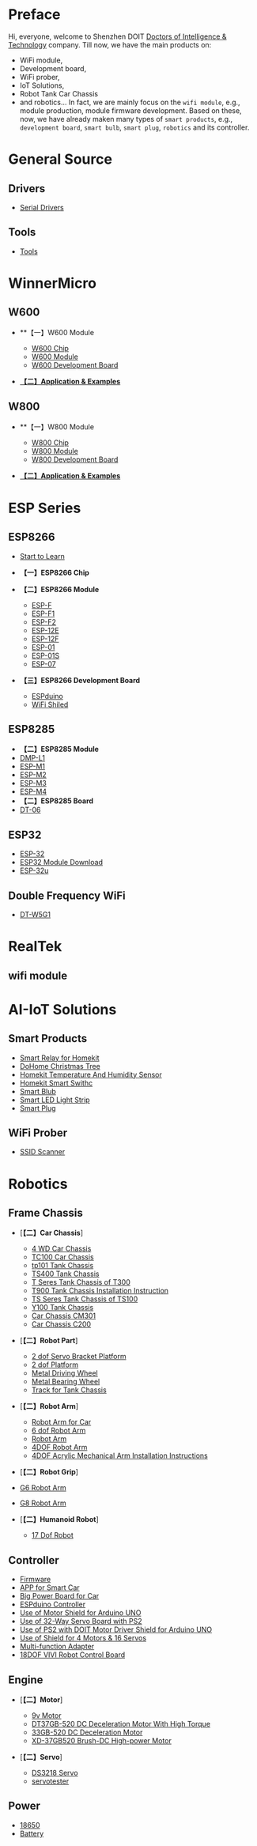 # Preface

  Hi, everyone, welcome to Shenzhen DOIT [Doctors of Intelligence & Technology](http://doit.am/) company. Till now, we have the main products on:
* WiFi module,
* Development board,
* WiFi prober,
* IoT Solutions,
* Robot Tank Car Chassis
* and robotics...
  In fact, we are mainly focus on the `wifi module`, e.g., module production, module firmware development. Based on these, now, we have already maken many types of `smart products`, e.g., `development board`, `smart bulb`, `smart plug`, `robotics` and its controller.

# General Source
## Drivers
  * [Serial Drivers](/GeneralSource/drivers.md)

## Tools
  * [Tools](/GeneralSource/softwareTools.md)

# WinnerMicro

## W600

* **【一】W600 Module
  * [W600 Chip](C/C语言学习笔记-CH01-编程基础.md)
  * [W600 Module](C/C语言学习笔记-CH02-基本语法.md)
  * [W600 Development Board](C/C语言学习笔记-CH03-数组.md)
  
* [**【二】Application & Examples**](C/C-Code.md)



## W800

* **【一】W800 Module
  * [W800 Chip](C/C语言学习笔记-CH01-编程基础.md)
  * [W800 Module](C/C语言学习笔记-CH02-基本语法.md)
  * [W800 Development Board](C/C语言学习笔记-CH03-数组.md)
  
* [**【二】Application & Examples**](C/C-Code.md)


# ESP Series

## ESP8266
* [Start to Learn](ESPSeries/start/start.md)

* **【一】ESP8266 Chip**
  
* **【二】ESP8266 Module**
  * [ESP-F](ESPSeries/ESP8266/ESPF/espf.md)
  * [ESP-F1](ESPSeries/ESP8266/ESPF1/espf1.md)
  * [ESP-F2](ESPSeries/ESP8266/ESPF2/espf2.md)
  * [ESP-12E](ESPSeries/ESP8266/ESP12E/12e.md)
  * [ESP-12F](ESPSeries/ESP8266/ESP12F/esp12f.md)
  * [ESP-01](ESPSeries/ESP8266/ESP01/esp01.md)
  * [ESP-01S](ESPSeries/ESP8266/ESP01s/esp01s.md)
  * [ESP-07](ESPSeries/ESP8266/ESP07/esp07.md)
  
  
  
* **【三】ESP8266 Development Board**
  * [ESPduino](ESPSeries/ESP8266/ESPDUINO/espduino.md)
  * [WiFi Shiled](C/C语言学习笔记-CH03-数组.md)
  

## ESP8285
* **【二】ESP8285 Module**
* [DMP-L1](ESPSeries/ESP8285/dmpl1/dmpl1.md)
* [ESP-M1](ESPSeries/ESP8285/espm1/espm1.md)
* [ESP-M2](ESPSeries/ESP8285/espm2/espm2.md)
* [ESP-M3](ESPSeries/ESP8285/espm3/espm3.md)
* [ESP-M4](ESPSeries/ESP8285/espm4/espm4.md)
* **【二】ESP8285 Board**
* [DT-06](ESPSeries/ESP8285/DT06/DT06.md)

## ESP32

* [ESP-32](ESPSeries/ESP32/ESP32/esp32.md)
* [ESP32 Module Download](ESPSeries/ESP32/ESP32ModuleDownload/ESP32ModuleDownload.md)
* [ESP-32u](ESPSeries/ESP32/ESP32u/esp32u.md)

## Double Frequency WiFi

* [DT-W5G1](ESPSeries/W5G1/W15G.md)

# RealTek

## wifi module




# AI-IoT Solutions

## Smart Products

* [Smart Relay for Homekit](SmartProduct/homekit2relay/homekitrelay.md)
* [DoHome Christmas Tree](SmartProduct/DoHomeChristmasTree/DoHomeChristmasTree.md)
* [Homekit Temperature And Humidity Sensor](SmartProduct/HomeKitTemAndHum/HomeKitTemAndHum.md)
* [Homekit Smart Swithc](SmartProduct/HomekitSmartSwithc/HomekitSmartSwithc.md)
* [Smart Blub](OJ/README.md)
* [Smart LED Light Strip](OJ/README.md)
* [Smart Plug](OJ/README.md)
## WiFi Prober

* [SSID Scanner](Prober/ssid/ssid.md)

# Robotics

## Frame Chassis

* [**【二】Car Chassis**]
  * [4 WD Car Chassis](Robot/FrameChassis/4wdcarchassis/4wdcarchassis.md)
  * [TC100 Car Chassis](Robot/FrameChassis/TC100/tc100.md)
  * [tp101 Tank Chassis](Robot/FrameChassis/tp101/tp101.md)
  * [TS400 Tank Chassis](Robot/FrameChassis/TS400/ts400.md)
  * [T Seres Tank Chassis of T300](Robot/FrameChassis/Tseriestank/T300/Tseriest300.md)
  * [T900 Tank Chassis Installation Instruction](Robot/FrameChassis/Tseriestank/T900/T900.md)
  * [TS Seres Tank Chassis of TS100](Robot/FrameChassis/TStank/TStank.md)
  * [Y100 Tank Chassis](Robot/FrameChassis/Y100/Y100.md)
  * [Car Chassis CM301](Robot/FrameChassis/CM301/CM301.md)
  * [Car Chassis C200](Robot/FrameChassis/C200/C200.md)
* [**【二】Robot Part**]
  
  * [2 dof Servo Bracket Platform](Robot/FrameChassis/2dofbracket/2dofservobracket.md)
  * [2 dof Platform](Robot/FrameChassis/2dofplatform/2dofplatform.md)
  * [Metal Driving Wheel](Robot/FrameChassis/MetaDrivingWheel/metaldrivingwheel.md)
  * [Metal Bearing Wheel](Robot/FrameChassis/MetalBearingWheel/MetalBearingWheel.md)
  * [Track for Tank Chassis](Robot/FrameChassis/track/track.md)
* [**【二】Robot Arm**]
  * [Robot Arm for Car](Robot/FrameChassis/cararm/cararm.md)
  * [6 dof Robot Arm](Robot/FrameChassis/gxrobotarm/gxrobotarm.md)
  * [Robot Arm](Robot/FrameChassis/robotarm/robotarm.md)
  * [4DOF Robot Arm](Robot/FrameChassis/4DOFRoboticArm/4DOFRobotArm.md)
  * [4DOF Acrylic Mechanical Arm Installation Instructions](Robot/FrameChassis/4DOFAcrylicMechanicalArm/4DOFAcrylicMechanicalArm.md)
* [**【二】Robot Grip**]
* [G6 Robot Arm](Robot/FrameChassis/g6/g6.md)
* [G8 Robot Arm](Robot/FrameChassis/g8/g8.md)
* [**【二】Humanoid Robot**]
  * [17 Dof Robot](Robot/FrameChassis/17dof/17dofhumanoid.md)

## Controller

* [Firmware](Robot/Controller/app/firmware.md)
* [APP for Smart Car](Robot/Controller/app/AppforSmartCar.md)
* [Big Power Board for Car](Robot/Controller/controller/BigPowerBoard.md)
* [ESPduino Controller](Robot/Controller/controller/espduinoController.md)
* [Use of Motor Shield for Arduino UNO](Robot/Controller/controller/unomotorshield.md)
* [Use of 32-Way Servo Board with PS2](Robot/Controller/ps2/PS2SERVO32.md)
* [Use of PS2 with DOIT Motor Driver Shield for Arduino UNO](Robot/Controller/ps2/ps2.md)
* [Use of Shield for 4 Motors & 16 Servos](Robot/Controller/ps2/4motor16servo.md)
* [Multi-function Adapter](Robot/Controller/MultifunctionAdapter/Multi-functionAdapter.md)
* [18DOF VIVI Robot Control Board](Robot/Controller/vivirobot/vivirobot.md)

## Engine
* [**【二】Motor**]
  * [9v Motor](Robot/Engine/9vMotor/9vmotor.md)
  * [DT37GB-520 DC Deceleration Motor With High Torque](Robot/Engine/DT37GBMotor/DT37GB-520Motor.md)
  * [33GB-520 DC Deceleration Motor](Robot/Engine/33GB-520DCMotor/33GB-520DCMotor.md)
  * [XD-37GB520 Brush-DC High-power Motor](Robot/Engine/XD-37GB520DCMotor/XD-37GB520DCMotor.md)

* [**【二】Servo**]
  * [DS3218 Servo](Robot/Engine/ds3218/ds3218.md)
  * [servotester](Robot/Engine/servotester/servoTester.md)

## Power

* [18650](FrontEnd/Vue/idea-to-vue.md)
* [Battery](FrontEnd/Vue/vue-base-notes.md)



